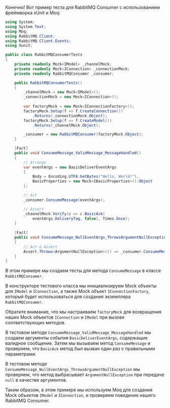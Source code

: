 Конечно! Вот пример теста для RabbitMQ Consumer с использованием фреймворка xUnit и Moq:

```csharp
using System;
using System.Text;
using Moq;
using RabbitMQ.Client;
using RabbitMQ.Client.Events;
using Xunit;

public class RabbitMQConsumerTests
{
    private readonly Mock<IModel> _channelMock;
    private readonly Mock<IConnection> _connectionMock;
    private readonly RabbitMQConsumer _consumer;

    public RabbitMQConsumerTests()
    {
        _channelMock = new Mock<IModel>();
        _connectionMock = new Mock<IConnection>();
        
        var factoryMock = new Mock<IConnectionFactory>();
        factoryMock.Setup(f => f.CreateConnection())
            .Returns(_connectionMock.Object);
        factoryMock.Setup(f => f.CreateModel())
            .Returns(_channelMock.Object);

        _consumer = new RabbitMQConsumer(factoryMock.Object);
    }

    [Fact]
    public void ConsumeMessage_ValidMessage_MessageHandled()
    {
        // Arrange
        var eventArgs = new BasicDeliverEventArgs
        {
            Body = Encoding.UTF8.GetBytes("Hello, World!"),
            BasicProperties = new Mock<IBasicProperties>().Object
        };

        // Act
        _consumer.ConsumeMessage(eventArgs);

        // Assert
        _channelMock.Verify(c => c.BasicAck(
            eventArgs.DeliveryTag, false), Times.Once);
    }
    
    [Fact]
    public void ConsumeMessage_NullEventArgs_ThrowsArgumentNullException()
    {
        // Act & Assert
        Assert.Throws<ArgumentNullException>(() => _consumer.ConsumeMessage(null));
    }
}
```

В этом примере мы создаем тесты для метода `ConsumeMessage` в классе `RabbitMQConsumer`.

В конструкторе тестового класса мы инициализируем Mock объекты для `IModel` и `IConnection`, а также Mock объект `IConnectionFactory`, который будет использоваться для создания экземпляра `RabbitMQConsumer`.

Обратите внимание, что мы настраиваем `factoryMock` для возвращения наших Mock объектов `IConnection` и `IModel` при вызове соответствующих методов.

В тестовом методе `ConsumeMessage_ValidMessage_MessageHandled` мы создаем аргументы события `BasicDeliverEventArgs`, содержащие валидное сообщение. Затем мы вызываем метод `ConsumeMessage` и проверяем, что `BasicAck` метод был вызван один раз с правильными параметрами.

В тестовом методе `ConsumeMessage_NullEventArgs_ThrowsArgumentNullException` мы проверяем, что метод выбрасывает `ArgumentNullException` при передаче `null` в качестве аргументов.

Таким образом, в этом примере мы используем Moq для создания Mock объектов `IModel` и `IConnection`, и проверяем поведение нашего RabbitMQ Consumer.
